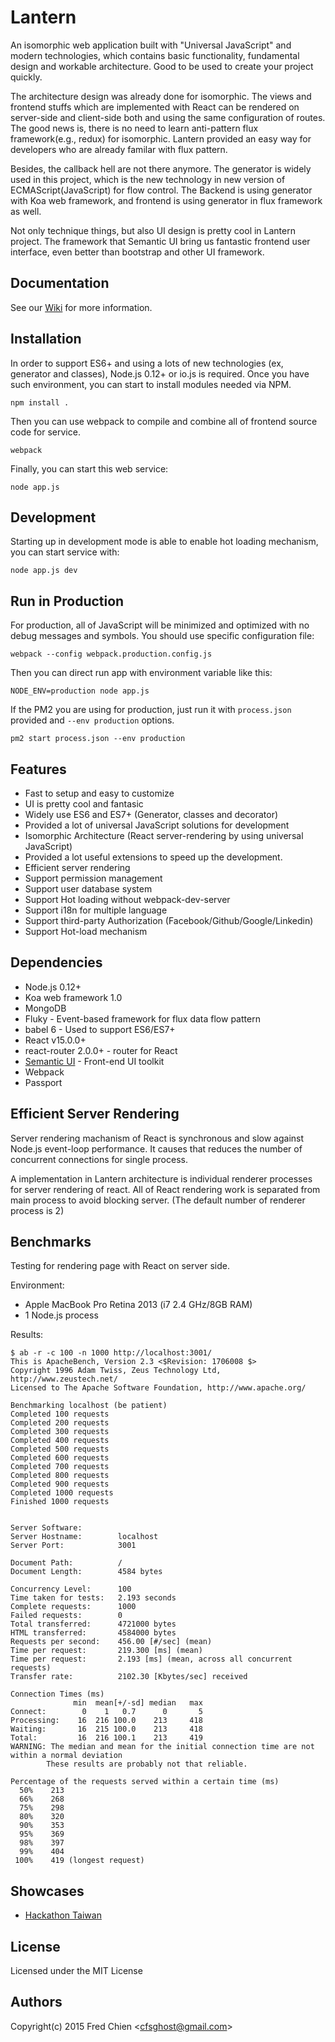 # Lantern

An isomorphic web application built with "Universal JavaScript" and modern technologies, which contains basic functionality, fundamental design and workable architecture. Good to be used to create your project quickly.

The architecture design was already done for isomorphic. The views and frontend stuffs which are implemented with React can be rendered on server-side and client-side both and using the same configuration of routes. The good news is, there is no need to learn anti-pattern flux framework(e.g., redux) for isomorphic. Lantern provided an easy way for developers who are already familar with flux pattern.

Besides, the callback hell are not there anymore. The generator is widely used in this project, which is the new technology in new version of ECMAScript(JavaScript) for flow control. The Backend is using generator with Koa web framework, and frontend is using generator in flux framework as well.

Not only technique things, but also UI design is pretty cool in Lantern project. The framework that Semantic UI bring us fantastic frontend user interface, even better than bootstrap and other UI framework.

## Documentation

See our [Wiki](https://github.com/cfsghost/lantern/wiki) for more information.

## Installation

In order to support ES6+ and using a lots of new technologies (ex, generator and classes), Node.js 0.12+ or io.js is required. Once you have such environment, you can start to install modules needed via NPM.

```
npm install .
```

Then you can use webpack to compile and combine all of frontend source code for service.
```
webpack
```

Finally, you can start this web service:
```
node app.js
```

## Development

Starting up in development mode is able to enable hot loading mechanism, you can start service with:
```
node app.js dev
```

## Run in Production

For production, all of JavaScript will be minimized and optimized with no debug messages and symbols. You should use specific configuration file:
```
webpack --config webpack.production.config.js
```

Then you can direct run app with environment variable like this:
```
NODE_ENV=production node app.js
```

If the PM2 you are using for production, just run it with `process.json` provided and `--env production` options.
```
pm2 start process.json --env production
```

## Features

* Fast to setup and easy to customize
* UI is pretty cool and fantasic
* Widely use ES6 and ES7+ (Generator, classes and decorator)
* Provided a lot of universal JavaScript solutions for development
* Isomorphic Architecture (React server-rendering by using universal JavaScript)
* Provided a lot useful extensions to speed up the development.
* Efficient server rendering
* Support permission management
* Support user database system
* Support Hot loading without webpack-dev-server
* Support i18n for multiple language
* Support third-party Authorization (Facebook/Github/Google/Linkedin)
* Support Hot-load mechanism

## Dependencies

* Node.js 0.12+
* Koa web framework 1.0
* MongoDB
* Fluky - Event-based framework for flux data flow pattern
* babel 6 - Used to support ES6/ES7+
* React v15.0.0+
* react-router 2.0.0+ - router for React
* [Semantic UI](http://semantic-ui.com/) - Front-end UI toolkit
* Webpack
* Passport

## Efficient Server Rendering

Server rendering machanism of React is synchronous and slow against Node.js event-loop performance. It causes that reduces the number of concurrent connections for single process.

A implementation in Lantern architecture is individual renderer processes for server rendering of react. All of React rendering work is separated from main process to avoid blocking server. (The default number of renderer process is 2)


## Benchmarks

Testing for rendering page with React on server side.

Environment:
* Apple MacBook Pro Retina 2013 (i7 2.4 GHz/8GB RAM)
* 1 Node.js process

Results:
```
$ ab -r -c 100 -n 1000 http://localhost:3001/
This is ApacheBench, Version 2.3 <$Revision: 1706008 $>
Copyright 1996 Adam Twiss, Zeus Technology Ltd, http://www.zeustech.net/
Licensed to The Apache Software Foundation, http://www.apache.org/

Benchmarking localhost (be patient)
Completed 100 requests
Completed 200 requests
Completed 300 requests
Completed 400 requests
Completed 500 requests
Completed 600 requests
Completed 700 requests
Completed 800 requests
Completed 900 requests
Completed 1000 requests
Finished 1000 requests


Server Software:        
Server Hostname:        localhost
Server Port:            3001

Document Path:          /
Document Length:        4584 bytes

Concurrency Level:      100
Time taken for tests:   2.193 seconds
Complete requests:      1000
Failed requests:        0
Total transferred:      4721000 bytes
HTML transferred:       4584000 bytes
Requests per second:    456.00 [#/sec] (mean)
Time per request:       219.300 [ms] (mean)
Time per request:       2.193 [ms] (mean, across all concurrent requests)
Transfer rate:          2102.30 [Kbytes/sec] received

Connection Times (ms)
              min  mean[+/-sd] median   max
Connect:        0    1   0.7      0       5
Processing:    16  216 100.0    213     418
Waiting:       16  215 100.0    213     418
Total:         16  216 100.1    213     419
WARNING: The median and mean for the initial connection time are not within a normal deviation
        These results are probably not that reliable.

Percentage of the requests served within a certain time (ms)
  50%    213
  66%    268
  75%    298
  80%    320
  90%    353
  95%    369
  98%    397
  99%    404
 100%    419 (longest request)
```

## Showcases
* [Hackathon Taiwan](http://hackathon.tw/)

License
-
Licensed under the MIT License

Authors
-
Copyright(c) 2015 Fred Chien <<cfsghost@gmail.com>>
